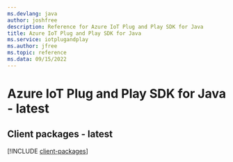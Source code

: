 ```yaml
---
ms.devlang: java
author: joshfree
description: Reference for Azure IoT Plug and Play SDK for Java
title: Azure IoT Plug and Play SDK for Java
ms.service: iotplugandplay
ms.author: jfree
ms.topic: reference
ms.data: 09/15/2022
---
```

# Azure IoT Plug and Play SDK for Java - latest

## Client packages - latest
[!INCLUDE [client-packages](iot-plug-and-play-client-index.md)]